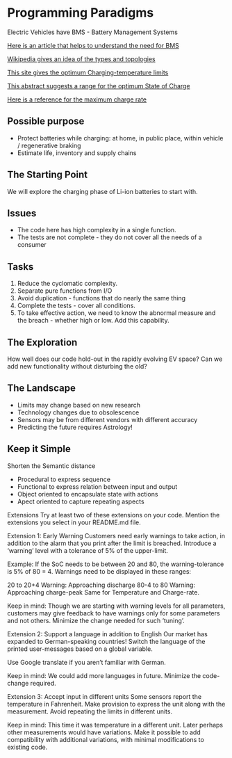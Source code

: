 # Programming Paradigms

Electric Vehicles have BMS - Battery Management Systems

[Here is an article that helps to understand the need for BMS](https://circuitdigest.com/article/battery-management-system-bms-for-electric-vehicles)

[Wikipedia gives an idea of the types and topologies](https://en.wikipedia.org/wiki/Battery_management_system)

[This site gives the optimum Charging-temperature limits](https://batteryuniversity.com/learn/article/charging_at_high_and_low_temperatures)

[This abstract suggests a range for the optimum State of Charge](https://www.sciencedirect.com/science/article/pii/S2352484719310911)

[Here is a reference for the maximum charge rate](https://www.electronics-notes.com/articles/electronic_components/battery-technology/li-ion-lithium-ion-charging.php#:~:text=Constant%20current%20charge:%20In%20the%20first%20stage%20of,rate%20of%20a%20maximum%20of%200.8C%20is%20recommended.)

## Possible purpose

- Protect batteries while charging:
at home, in public place, within vehicle / regenerative braking
- Estimate life, inventory and supply chains

## The Starting Point

We will explore the charging phase of Li-ion batteries to start with.

## Issues

- The code here has high complexity in a single function.
- The tests are not complete - they do not cover all the needs of a consumer

## Tasks

1. Reduce the cyclomatic complexity.
1. Separate pure functions from I/O
1. Avoid duplication - functions that do nearly the same thing
1. Complete the tests - cover all conditions.
1. To take effective action, we need to know
the abnormal measure and the breach -
whether high or low. Add this capability.

## The Exploration

How well does our code hold-out in the rapidly evolving EV space?
Can we add new functionality without disturbing the old?

## The Landscape

- Limits may change based on new research
- Technology changes due to obsolescence
- Sensors may be from different vendors with different accuracy
- Predicting the future requires Astrology!

## Keep it Simple

Shorten the Semantic distance

- Procedural to express sequence
- Functional to express relation between input and output
- Object oriented to encapsulate state with actions
- Apect oriented to capture repeating aspects

Extensions
Try at least two of these extensions on your code. Mention the extensions you select in your README.md file.

Extension 1: Early Warning
Customers need early warnings to take action, in addition to the alarm that you print after the limit is breached. Introduce a ‘warning’ level with a tolerance of 5% of the upper-limit.

Example: If the SoC needs to be between 20 and 80, the warning-tolerance is 5% of 80 = 4. Warnings need to be displayed in these ranges:

20 to 20+4 Warning: Approaching discharge
80-4 to 80 Warning: Approaching charge-peak
Same for Temperature and Charge-rate.

Keep in mind: Though we are starting with warning levels for all parameters, customers may give feedback to have warnings only for some parameters and not others. Minimize the change needed for such ‘tuning’.

Extension 2: Support a language in addition to English
Our market has expanded to German-speaking countries! Switch the language of the printed user-messages based on a global variable.

Use Google translate if you aren’t familiar with German.

Keep in mind: We could add more languages in future. Minimize the code-change required.

Extension 3: Accept input in different units
Some sensors report the temperature in Fahrenheit. Make provision to express the unit along with the measurement. Avoid repeating the limits in different units.

Keep in mind: This time it was temperature in a different unit. Later perhaps other measurements would have variations. Make it possible to add compatibility with additional variations, with minimal modifications to existing code.
